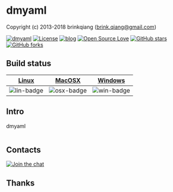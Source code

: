 # dmyaml

Copyright (c) 2013-2018 brinkqiang (brink.qiang@gmail.com)

[![dmyaml](https://img.shields.io/badge/brinkqiang-dmyaml-blue.svg?style=flat-square)](https://github.com/brinkqiang/dmyaml)
[![License](https://img.shields.io/badge/license-MIT-brightgreen.svg)](https://github.com/brinkqiang/dmyaml/blob/master/LICENSE)
[![blog](https://img.shields.io/badge/Author-Blog-7AD6FD.svg)](https://brinkqiang.github.io/)
[![Open Source Love](https://badges.frapsoft.com/os/v3/open-source.png)](https://github.com/brinkqiang)
[![GitHub stars](https://img.shields.io/github/stars/brinkqiang/dmyaml.svg?label=Stars)](https://github.com/brinkqiang/dmyaml) 
[![GitHub forks](https://img.shields.io/github/forks/brinkqiang/dmyaml.svg?label=Fork)](https://github.com/brinkqiang/dmyaml)

## Build status
| [Linux][lin-link] | [MacOSX][osx-link] | [Windows][win-link] |
| :---------------: | :----------------: | :-----------------: |
| ![lin-badge]      | ![osx-badge]       | ![win-badge]        |

[lin-badge]: https://travis-ci.org/brinkqiang/dmyaml.svg?branch=master "Travis build status"
[lin-link]:  https://travis-ci.org/brinkqiang/dmyaml "Travis build status"
[osx-badge]: https://travis-ci.org/brinkqiang/dmyaml.svg?branch=master "Travis build status"
[osx-link]:  https://travis-ci.org/brinkqiang/dmyaml "Travis build status"
[win-badge]: https://ci.appveyor.com/api/projects/status/github/brinkqiang/dmyaml?branch=master&svg=true "AppVeyor build status"
[win-link]:  https://ci.appveyor.com/project/brinkqiang/dmyaml "AppVeyor build status"

## Intro
dmyaml
```cpp
```
## Contacts
[![Join the chat](https://badges.gitter.im/brinkqiang/dmyaml/Lobby.svg)](https://gitter.im/brinkqiang/dmyaml)

## Thanks
